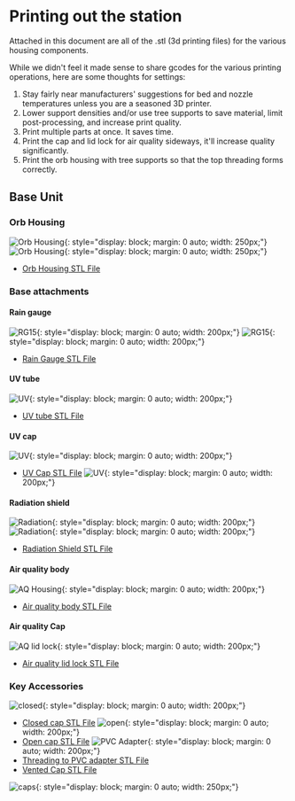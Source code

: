 # Printing out the station

Attached in this document are all of the .stl (3d printing files) for the various housing components.

While we didn't feel it made sense to share gcodes for the various printing operations, here are some thoughts for settings:

1. Stay fairly near manufacturers' suggestions for bed and nozzle temperatures unless you are a seasoned 3D printer.
2. Lower support densities and/or use tree supports to save material, limit post-processing, and increase print quality.
3. Print multiple parts at once. It saves time.
4. Print the cap and lid lock for air quality sideways, it'll increase quality significantly.
5. Print the orb housing with tree supports so that the top threading forms correctly.

## Base Unit


### Orb Housing
![Orb Housing](./img/Sphere_housing.png){: style="display: block; margin: 0 auto; width: 250px;"}
![Orb Housing](./stl_pngs/Sphere_housing.png){: style="display: block; margin: 0 auto; width: 250px;"}
- [Orb Housing STL File](./print_files/sphere_housing/Sphere_Housing.stl)

### Base attachments

#### Rain gauge
![RG15](./img/RG15.png){: style="display: block; margin: 0 auto; width: 200px;"}
![RG15](./stl_pngs/RG15.png){: style="display: block; margin: 0 auto; width: 200px;"}
- [Rain Gauge STL File](./print_files/rain_gauge/RG15_Housing.stl)

#### UV tube
![UV](./stl_pngs/UV_tube.png){: style="display: block; margin: 0 auto; width: 200px;"}
- [UV tube STL File](./print_files/uv/UV_tube.stl)

#### UV cap
![UV](./stl_pngs/UV_cap.png){: style="display: block; margin: 0 auto; width: 200px;"}
- [UV Cap STL File](./print_files/uv/UV_Cap.stl)
![UV](./img/UV.png){: style="display: block; margin: 0 auto; width: 200px;"}

#### Radiation shield
![Radiation](./img/Radiation.png){: style="display: block; margin: 0 auto; width: 200px;"}
![Radiation](./stl_pngs/Radiation_shield.png){: style="display: block; margin: 0 auto; width: 200px;"}
- [Radiation Shield STL File](./print_files/radiation_shield/Radiation_Shield.stl)

#### Air quality body
![AQ Housing](./stl_pngs/AQ_Housing.png){: style="display: block; margin: 0 auto; width: 200px;"}
- [Air quality body STL File](./print_files/air_quality/AQ_Housing_Vented_Male.stl)

#### Air quality Cap
![AQ lid lock](./stl_pngs/AQ_vent.png){: style="display: block; margin: 0 auto; width: 200px;"}
- [Air quality lid lock STL File](./print_files/air_quality/AQ_Lid_Half_Vent.stl)


### Key Accessories

![closed](./stl_pngs/closed_cap.png){: style="display: block; margin: 0 auto; width: 200px;"}
- [Closed cap STL File](./print_files/caps/Cap_Closed.stl)
![open](./stl_pngs/open_cap.png){: style="display: block; margin: 0 auto; width: 200px;"}
- [Open cap STL File](./print_files/caps/Cap_Open.stl)
![PVC Adapter](./stl_pngs/PVC_adapter.png){: style="display: block; margin: 0 auto; width: 200px;"}
- [Threading to PVC adapter STL File](./print_files/caps/Adapter.stl)
- [Vented Cap STL File](./print_files/caps/Cap_Vent.stl)

![caps](./img/cap.jpg){: style="display: block; margin: 0 auto; width: 250px;"}
